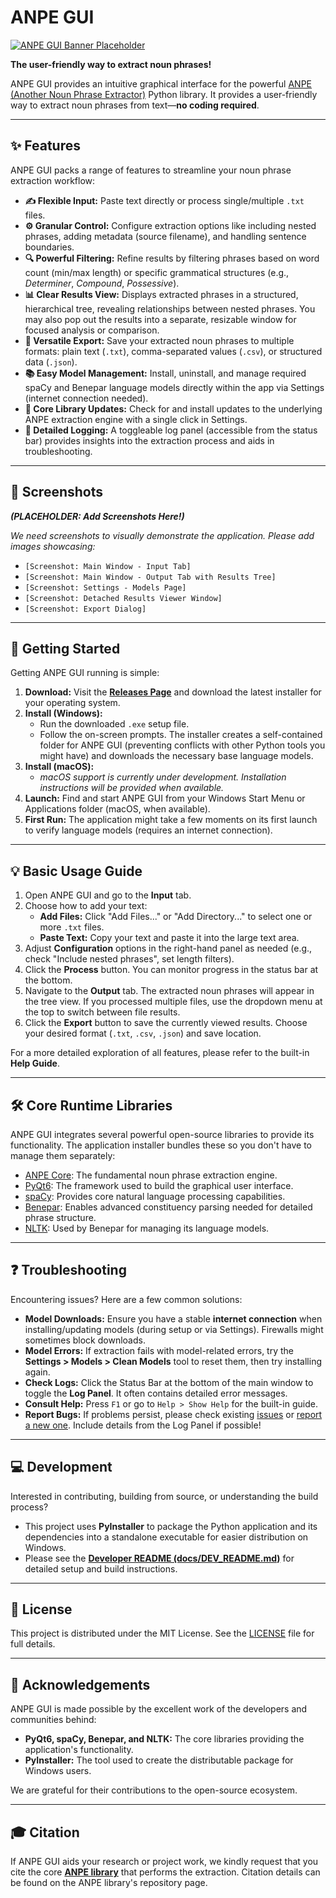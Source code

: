 # ANPE GUI

[![ANPE GUI Banner Placeholder](pics/placeholder_banner.png)](https://github.com/rcverse/anpe-gui) <!-- TODO: Replace with actual banner -->

**The user-friendly way to extract noun phrases!**

ANPE GUI provides an intuitive graphical interface for the powerful [ANPE (Another Noun Phrase Extractor)](https://github.com/rcverse/another-noun-phrase-extractor) Python library. It provides a user-friendly way to extract noun phrases from text—**no coding required**.


---


## ✨ Features

ANPE GUI packs a range of features to streamline your noun phrase extraction workflow:

*   **✍️ Flexible Input:** Paste text directly or process single/multiple `.txt` files.
*   **⚙️ Granular Control:** Configure extraction options like including nested phrases, adding metadata (source filename), and handling sentence boundaries.
*   **🔍 Powerful Filtering:** Refine results by filtering phrases based on word count (min/max length) or specific grammatical structures (e.g., *Determiner*, *Compound*, *Possessive*).
*   **📊 Clear Results View:** Displays extracted phrases in a structured, hierarchical tree, revealing relationships between nested phrases. You may also pop out the results into a separate, resizable window for focused analysis or comparison.
*   **💾 Versatile Export:** Save your extracted noun phrases to multiple formats: plain text (`.txt`), comma-separated values (`.csv`), or structured data (`.json`).
*   **📚 Easy Model Management:** Install, uninstall, and manage required spaCy and Benepar language models directly within the app via Settings (internet connection needed).
*   **🔄 Core Library Updates:** Check for and install updates to the underlying ANPE extraction engine with a single click in Settings.
*   **📜 Detailed Logging:** A toggleable log panel (accessible from the status bar) provides insights into the extraction process and aids in troubleshooting.

---

## 📸 Screenshots

***(PLACEHOLDER: Add Screenshots Here!)***

*We need screenshots to visually demonstrate the application. Please add images showcasing:*

*   `[Screenshot: Main Window - Input Tab]`
*   `[Screenshot: Main Window - Output Tab with Results Tree]`
*   `[Screenshot: Settings - Models Page]`
*   `[Screenshot: Detached Results Viewer Window]`
*   `[Screenshot: Export Dialog]`

---

## 🚀 Getting Started

Getting ANPE GUI running is simple:

1.  **Download:** Visit the **[Releases Page](https://github.com/rcverse/anpe-gui/releases)** and download the latest installer for your operating system. <!-- Confirm link points to Releases -->
2.  **Install (Windows):**
    *   Run the downloaded `.exe` setup file.
    *   Follow the on-screen prompts. The installer creates a self-contained folder for ANPE GUI (preventing conflicts with other Python tools you might have) and downloads the necessary base language models.
3.  **Install (macOS):**
    *   *macOS support is currently under development. Installation instructions will be provided when available.*
4.  **Launch:** Find and start ANPE GUI from your Windows Start Menu or Applications folder (macOS, when available).
5.  **First Run:** The application might take a few moments on its first launch to verify language models (requires an internet connection).

---

## 💡 Basic Usage Guide

1.  Open ANPE GUI and go to the **Input** tab.
2.  Choose how to add your text:
    *   **Add Files:** Click "Add Files..." or "Add Directory..." to select one or more `.txt` files.
    *   **Paste Text:** Copy your text and paste it into the large text area.
3.  Adjust **Configuration** options in the right-hand panel as needed (e.g., check "Include nested phrases", set length filters).
4.  Click the **Process** button. You can monitor progress in the status bar at the bottom.
5.  Navigate to the **Output** tab. The extracted noun phrases will appear in the tree view. If you processed multiple files, use the dropdown menu at the top to switch between file results.
6.  Click the **Export** button to save the currently viewed results. Choose your desired format (`.txt`, `.csv`, `.json`) and save location.

For a more detailed exploration of all features, please refer to the built-in **Help Guide**.

---

## 🛠️ Core Runtime Libraries

ANPE GUI integrates several powerful open-source libraries to provide its functionality. The application installer bundles these so you don't have to manage them separately:

*   [ANPE Core](https://github.com/rcverse/another-noun-phrase-extractor): The fundamental noun phrase extraction engine.
*   [PyQt6](https://riverbankcomputing.com/software/pyqt/): The framework used to build the graphical user interface.
*   [spaCy](https://spacy.io/): Provides core natural language processing capabilities.
*   [Benepar](https://github.com/nikitakit/self-attentive-parser): Enables advanced constituency parsing needed for detailed phrase structure.
*   [NLTK](https://www.nltk.org/): Used by Benepar for managing its language models.

---

## ❓ Troubleshooting

Encountering issues? Here are a few common solutions:

*   **Model Downloads:** Ensure you have a stable **internet connection** when installing/updating models (during setup or via Settings). Firewalls might sometimes block downloads.
*   **Model Errors:** If extraction fails with model-related errors, try the **Settings > Models > Clean Models** tool to reset them, then try installing again.
*   **Check Logs:** Click the Status Bar at the bottom of the main window to toggle the **Log Panel**. It often contains detailed error messages.
*   **Consult Help:** Press `F1` or go to `Help > Show Help` for the built-in guide.
*   **Report Bugs:** If problems persist, please check existing [issues](https://github.com/rcverse/anpe-gui/issues) or [report a new one](https://github.com/rcverse/anpe-gui/issues/new). Include details from the Log Panel if possible! <!-- Confirm issue tracker link -->

---

## 💻 Development

Interested in contributing, building from source, or understanding the build process?

*   This project uses **PyInstaller** to package the Python application and its dependencies into a standalone executable for easier distribution on Windows.
*   Please see the [**Developer README (docs/DEV_README.md)**](docs/DEV_README.md) for detailed setup and build instructions.

---

## 📄 License

This project is distributed under the MIT License. See the [LICENSE](LICENSE) file for full details. <!-- Confirm LICENSE file exists and is MIT -->

---

## 🙏 Acknowledgements

ANPE GUI is made possible by the excellent work of the developers and communities behind:

*   **PyQt6, spaCy, Benepar, and NLTK:** The core libraries providing the application's functionality.
*   **PyInstaller:** The tool used to create the distributable package for Windows users.

We are grateful for their contributions to the open-source ecosystem.

---

## 🎓 Citation

If ANPE GUI aids your research or project work, we kindly request that you cite the core **[ANPE library](https://github.com/rcverse/another-noun-phrase-extractor#citation)** that performs the extraction. Citation details can be found on the ANPE library's repository page. 